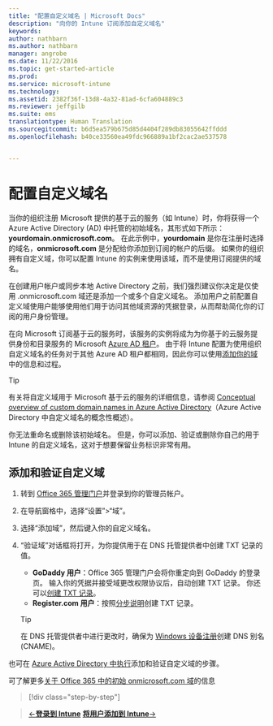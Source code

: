 ```yaml
---
title: "配置自定义域名 | Microsoft Docs"
description: "向你的 Intune 订阅添加自定义域名"
keywords: 
author: nathbarn
ms.author: nathbarn
manager: angrobe
ms.date: 11/22/2016
ms.topic: get-started-article
ms.prod: 
ms.service: microsoft-intune
ms.technology: 
ms.assetid: 2382f36f-13d8-4a32-81ad-6cfa604889c3
ms.reviewer: jeffgilb
ms.suite: ems
translationtype: Human Translation
ms.sourcegitcommit: b6d5ea579b675d85d4404f289db83055642ffddd
ms.openlocfilehash: b40ce33560ea49fdc966889a1bf2cac2ae537578


---
```



# <a name="configure-a-custom-domain-name"></a>配置自定义域名

当你的组织注册 Microsoft 提供的基于云的服务（如 Intune）时，你将获得一个 Azure Active Directory (AD) 中托管的初始域名，其形式如下所示：**yourdomain.onmicrosoft.com**。 在此示例中，**yourdomain** 是你在注册时选择的域名，**onmicrosoft.com** 是分配给你添加到订阅的帐户的后缀。 如果你的组织拥有自定义域，你可以配置 Intune 的实例来使用该域，而不是使用订阅提供的域名。

在创建用户帐户或同步本地 Active Directory 之前，我们强烈建议你决定是仅使用 .onmicrosoft.com 域还是添加一个或多个自定义域名。 添加用户之前配置自定义域使用户能够使用他们用于访问其他域资源的凭据登录，从而帮助简化你的订阅的用户身份管理。

在向 Microsoft 订阅基于云的服务时，该服务的实例将成为为你基于的云服务提供身份和目录服务的 Microsoft [Azure AD 租户](http://technet.microsoft.com/library/jj573650.aspx#BKMK_WhatIsAnAzureADTenant)。 由于将 Intune 配置为使用组织自定义域名的任务对于其他 Azure AD 租户都相同，因此你可以使用[添加你的域](https://azure.microsoft.com/documentation/articles/active-directory-add-domain/)中的信息和过程。

> [!TIP]
> 有关将自定义域用于 Microsoft 基于云的服务的详细信息，请参阅 [Conceptual overview of custom domain names in Azure Active Directory](https://azure.microsoft.com/documentation/articles/active-directory-add-domain-concepts/)（Azure Active Directory 中自定义域名的概念性概述）。

你无法重命名或删除该初始域名。 但是，你可以添加、验证或删除你自己的用于 Intune 的自定义域名，这对于想要保留业务标识非常有用。

## <a name="to-add-and-verify-your-custom-domain"></a>添加和验证自定义域

1. 转到 [Office 365 管理门户](https://portal.office.com/Admin/Default.aspx)并登录到你的管理员帐户。

2. 在导航窗格中，选择“设置”&gt;“域”。

3. 选择“添加域”，然后键入你的自定义域名。

4. “验证域”对话框将打开，为你提供用于在 DNS 托管提供者中创建 TXT 记录的值。
    - **GoDaddy 用户**：Office 365 管理门户会将你重定向到 GoDaddy 的登录页。 输入你的凭据并接受域更改权限协议后，自动创建 TXT 记录。 你还可以[创建 TXT 记录](https://support.office.com/en-us/article/Create-DNS-records-at-GoDaddy-for-Office-365-f40a9185-b6d5-4a80-bb31-aa3bb0cab48a?ui=en-US&rs=en-US&ad=US)。
    - **Register.com 用户**：按照[分步说明](https://support.office.com/en-us/article/Create-DNS-records-at-Register-com-for-Office-365-55bd8c38-3316-48ae-a368-4959b2c1684e?ui=en-US&rs=en-US&ad=US#BKMK_verify)创建 TXT 记录。

    > [!TIP]
    > 在 DNS 托管提供者中进行更改时，确保为 [Windows 设备注册](/Intune/deploy-use/set-up-windows-phone-management-with-microsoft-intune)创建 DNS 别名 (CNAME)。

也可在 [Azure Active Directory 中执行](https://azure.microsoft.com/en-us/documentation/articles/active-directory-add-domain/)添加和验证自定义域的步骤。

可了解更多[关于 Office 365 中的初始 onmicrosoft.com 域](https://support.office.com/en-us/article/About-your-initial-onmicrosoft-com-domain-in-Office-365-B9FC3018-8844-43F3-8DB1-1B3A8E9CFD5A?ui=en-US&rs=en-US&ad=US)的信息

>[!div class="step-by-step"]

>[&larr;**登录到 Intune**](.\start-with-a-paid-subscription-to-microsoft-intune-step-1.md)     [**将用户添加到 Intune**&rarr;](.\start-with-a-paid-subscription-to-microsoft-intune-step-3.md)  



<!--HONumber=Dec16_HO2-->


